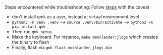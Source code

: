 Steps encountered while troubleshooting:
Follow [steps](https://docs.qmk.fm/#/newbs_getting_started) with the caveat
 - don't install qmk as a user, instead at virtual environment level
 - `python3 -m venv .venv` --> `source .venv/bin/activate` --> `python3 -m pip install qmk`
 - Then run `qmk setup`
 - Make the keyboard. For instance, `make moonlander:jlogs` which creates the binary to flash
 - Finally, flash via `qmk flash moonlander_jlogs.bin`


